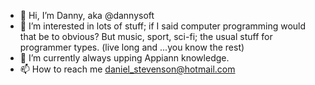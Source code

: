 - 👋 Hi, I’m Danny, aka @dannysoft
- 👀 I’m interested in lots of stuff; if I said computer programming would that be to obvious?  But music, sport, sci-fi; the usual stuff for programmer types. (live long and ...you know the rest)
- 🌱 I’m currently always upping Appiann knowledge.
- 📫 How to reach me daniel_stevenson@hotmail.com

<!---
dannysoft/dannysoft is a ✨ special ✨ repository because its `README.md` (this file) appears on your GitHub profile.
You can click the Preview link to take a look at your changes.
--->
